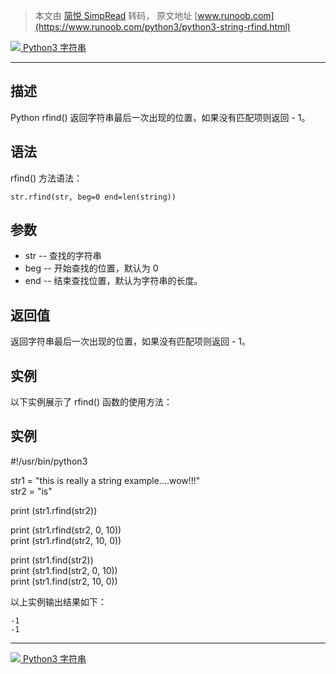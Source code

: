 > 本文由 [简悦 SimpRead](http://ksria.com/simpread/) 转码， 原文地址 [www.runoob.com](https://www.runoob.com/python3/python3-string-rfind.html)

 [![](https://www.runoob.com/images/up.gif) Python3 字符串](https://www.runoob.com/python3/python3-string.html)

* * *

描述
--

Python rfind() 返回字符串最后一次出现的位置，如果没有匹配项则返回 - 1。

语法
--

rfind() 方法语法：

```
str.rfind(str, beg=0 end=len(string))
```

参数
--

*   str -- 查找的字符串
*   beg -- 开始查找的位置，默认为 0
*   end -- 结束查找位置，默认为字符串的长度。

返回值
---

返回字符串最后一次出现的位置，如果没有匹配项则返回 - 1。

实例
--

以下实例展示了 rfind() 函数的使用方法：

实例
--

#!/usr/bin/python3

str1 = "this is really a string example....wow!!!"  
str2 = "is"

print (str1.rfind(str2))

print (str1.rfind(str2, 0, 10))  
print (str1.rfind(str2, 10, 0))

print (str1.find(str2))  
print (str1.find(str2, 0, 10))  
print (str1.find(str2, 10, 0))

以上实例输出结果如下：

```
-1
-1
```

* * *

 [![](https://www.runoob.com/images/up.gif) Python3 字符串](https://www.runoob.com/python3/python3-string.html)